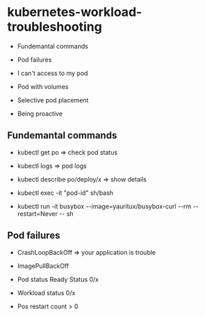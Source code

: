 # kubernetes-workload-troubleshooting

* Fundemantal commands

* Pod failures

* I can't access to my pod

* Pod with volumes

* Selective pod placement

* Being proactive

## Fundemantal commands

* kubectl get po => check pod status

* kubectl logs => pod logs

* kubectl describe po/deploy/x => show details

* kubectl exec -it "pod-id" sh/bash

* kubectl run -it  busybox --image=yauritux/busybox-curl --rm  --restart=Never -- sh


## Pod failures

* CrashLoopBackOff => your application is trouble

* ImagePullBackOff

* Pod status Ready Status 0/x

* Workload status 0/x

* Pos restart count > 0

